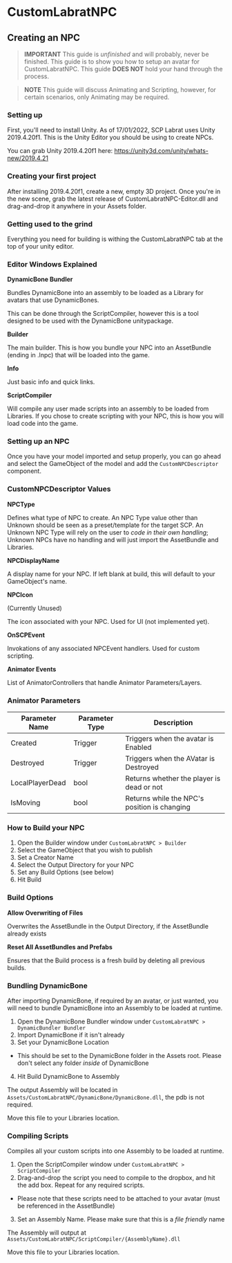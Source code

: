 # CustomLabratNPC

## Creating an NPC

> **IMPORTANT**
This guide is *unfinished* and will probably, never be finished. 
This guide is to show you how to setup an avatar for CustomLabratNPC. 
This guide **DOES NOT** hold your hand through the process.

> **NOTE**
This guide will discuss Animating and Scripting, however, for certain scenarios, only Animating may be required.

### Setting up

First, you'll need to install Unity. As of 17/01/2022, SCP Labrat uses Unity 2019.4.20f1. This is the Unity Editor you should be using to create NPCs.

You can grab Unity 2019.4.20f1 here: https://unity3d.com/unity/whats-new/2019.4.21

### Creating your first project

After installing 2019.4.20f1, create a new, empty 3D project. 
Once you're in the new scene, grab the latest release of CustomLabratNPC-Editor.dll 
and drag-and-drop it anywhere in your Assets folder. 

### Getting used to the grind

Everything you need for building is withing the CustomLabratNPC tab at the top of your unity editor.

### Editor Windows Explained

**DynamicBone Bundler**

Bundles DynamicBone into an assembly to be loaded as a Library for avatars that use DynamicBones.

This can be done through the ScriptCompiler, however this is a tool designed to be used with the DynamicBone unitypackage.

**Builder**

The main builder. This is how you bundle your NPC into an AssetBundle (ending in .lnpc) that will be loaded into the game.

**Info**

Just basic info and quick links.

**ScriptCompiler**

Will compile any user made scripts into an assembly to be loaded from Libraries. 
If you chose to create scripting with your NPC, this is how you will load code into the game.

### Setting up an NPC

Once you have your model imported and setup properly, you can go ahead and select the GameObject of the model and add the `CustomNPCDescriptor` component.

### CustomNPCDescriptor Values

**NPCType**

Defines what type of NPC to create. 
An NPC Type value other than Unknown should be seen as a preset/template for the target SCP.
An Unknown NPC Type will rely on the user to *code in their own handling*; Unknown NPCs have no handling and will just import the AssetBundle and Libraries.

**NPCDisplayName**

A display name for your NPC. If left blank at build, this will default to your GameObject's name.

**NPCIcon**

(Currently Unused)

The icon associated with your NPC. Used for UI (not implemented yet).

**OnSCPEvent**

Invokations of any associated NPCEvent handlers. Used for custom scripting.

**Animator Events**

List of AnimatorControllers that handle Animator Parameters/Layers.

### Animator Parameters

| Parameter Name  | Parameter Type | Description                                  |
|-----------------|----------------|----------------------------------------------|
| Created         | Trigger        | Triggers when the avatar is Enabled          |
| Destroyed       | Trigger        | Triggers when the AVatar is Destroyed        |
| LocalPlayerDead | bool           | Returns whether the player is dead or not    |
| IsMoving        | bool           | Returns while the NPC's position is changing |

### How to Build your NPC

1) Open the Builder window under `CustomLabratNPC > Builder`
2) Select the GameObject that you wish to publish
3) Set a Creator Name
4) Select the Output Directory for your NPC
5) Set any Build Options (see below)
6) Hit Build

### Build Options

**Allow Overwriting of Files**

Overwrites the AssetBundle in the Output Directory, if the AssetBundle already exists

**Reset All AssetBundles and Prefabs**

Ensures that the Build process is a fresh build by deleting all previous builds.

### Bundling DynamicBone

After importing DynamicBone, if required by an avatar, or just wanted, you will need to bundle DynamicBone into an Assembly to be loaded at runtime.

1) Open the DynamicBone Bundler window under `CustomLabratNPC > DynamicBundler Bundler`
2) Import DynamicBone if it isn't already
3) Set your DynamicBone Location
  + This should be set to the DynamicBone folder in the Assets root. Please don't select any folder *inside* of DynamicBone
4) Hit Build DynamicBone to Assembly

The output Assembly will be located in `Assets/CustomLabratNPC/DynamicBone/DynamicBone.dll`, the pdb is not required.

Move this file to your Libraries location.

### Compiling Scripts

Compiles all your custom scripts into one Assembly to be loaded at runtime.

1) Open the ScriptCompiler window under `CustomLabratNPC > ScriptCompiler`
2) Drag-and-drop the script you need to compile to the dropbox, and hit the add box. Repeat for any required scripts.
  + Please note that these scripts need to be attached to your avatar (must be referenced in the AssetBundle)
3) Set an Assembly Name. Please make sure that this is a *file friendly* name

The Assembly will output at `Assets/CustomLabratNPC/ScriptCompiler/{AssemblyName}.dll`

Move this file to your Libraries location.